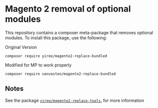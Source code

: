 # Magento 2 removal of optional modules
This repository contains a composer meta-package that removes optional modules. To install this package, use the following:

Original Version

    composer require yireo/magento2-replace-bundled 

Modified for MP to work properly

    composer require vanvasten/magento2-replace-bundled 

## Notes
See the package [`yireo/magento2-replace-tools`.](https://github.com/yireo/magento2-replace-tools) for more information
